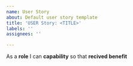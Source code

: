 ```yaml
---
name: User Story
about: Default user story template
title: 'USER Story: <TITLE>'
labels: ''
assignees: ''

---
```


As a **role** I can **capability** so that **recived benefit**
